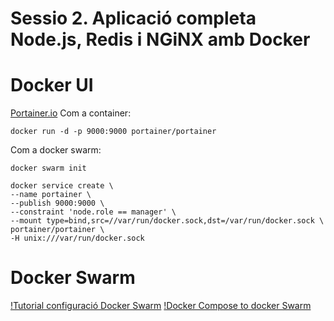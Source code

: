 # Sessio 2. Aplicació completa Node.js, Redis i NGiNX amb Docker




# Docker UI

[Portainer.io](https://portainer.io/)
Com a container:

```
docker run -d -p 9000:9000 portainer/portainer
```

Com a docker swarm:

```
docker swarm init

docker service create \
--name portainer \
--publish 9000:9000 \
--constraint 'node.role == manager' \
--mount type=bind,src=//var/run/docker.sock,dst=/var/run/docker.sock \
portainer/portainer \
-H unix:///var/run/docker.sock
```

# Docker Swarm

[!Tutorial configuració Docker Swarm](http://info.crunchydata.com/blog/easy-postgresql-cluster-recipe-using-docker-1.12)
[!Docker Compose to docker Swarm](https://codefresh.io/blog/deploy-docker-compose-v3-swarm-mode-cluster/)
